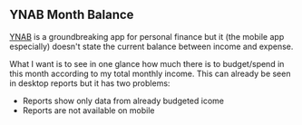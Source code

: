 ## YNAB Month Balance

[YNAB](https://www.youneedabudget.com/) is a groundbreaking app for personal finance but it (the mobile app especially) doesn't state the current balance between income and expense.

What I want is to see in one glance how much there is to budget/spend in this month according to my total monthly income. This can already be seen in desktop reports but it has two problems:

* Reports show only data from already budgeted icome
* Reports are not available on mobile